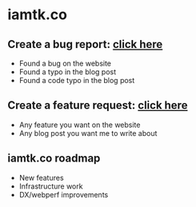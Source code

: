 # iamtk.co

## Create a bug report: [click here](https://github.com/imteekay/iamtk.co/issues/new?assignees=&labels=&template=bug_report.md&title=)

  - Found a bug on the website
  - Found a typo in the blog post
  - Found a code typo in the blog post

## Create a feature request: [click here](https://github.com/imteekay/iamtk.co/issues/new?assignees=&labels=&template=feature_request.md&title=)

  - Any feature you want on the website
  - Any blog post you want me to write about

## iamtk.co roadmap

  - New features
  - Infrastructure work
  - DX/webperf improvements
